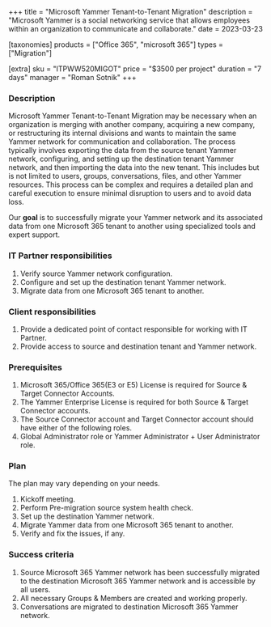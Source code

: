 +++
title = "Microsoft Yammer Tenant-to-Tenant Migration"
description = "Microsoft Yammer is a social networking service that allows employees within an organization to communicate and collaborate."
date = 2023-03-23

[taxonomies]
products = ["Office 365", "microsoft 365"]
types = ["Migration"]

[extra]
sku = "ITPWW520MIGOT"
price = "$3500 per project"
duration = "7 days"
manager = "Roman Sotnik"
+++

### Description

Microsoft Yammer Tenant-to-Tenant Migration may be necessary when an organization is merging with another company, acquiring a new company, or restructuring its internal divisions and wants to maintain the same Yammer network for communication and collaboration. The process typically involves exporting the data from the source tenant Yammer network, configuring, and setting up the destination tenant Yammer network, and then importing the data into the new tenant. This includes but is not limited to users, groups, conversations, files, and other Yammer resources. This process can be complex and requires a detailed plan and careful execution to ensure minimal disruption to users and to avoid data loss.

Our **goal** is to successfully migrate your Yammer network and its associated data from one Microsoft 365 tenant to another using specialized tools and expert support.

### IT Partner responsibilities 

1. Verify source Yammer network configuration.
2. Configure and set up the destination tenant Yammer network. 
3. Migrate data from one Microsoft 365 tenant to another.

### Client responsibilities

1. Provide a dedicated point of contact responsible for working with IT Partner. 
2. Provide access to source and destination tenant and Yammer network.

### Prerequisites

1. Microsoft 365/Office 365(E3 or E5) License is required for Source & Target Connector Accounts. 
2. The Yammer Enterprise License is required for both Source & Target Connector accounts. 
3. The Source Connector account and Target Connector account should have either of the following roles. 
4. Global Administrator role or Yammer Administrator + User Administrator role.

### Plan

The plan may vary depending on your needs. 

1. Kickoff meeting. 
2. Perform Pre-migration source system health check.
3. Set up the destination Yammer network.
4. Migrate Yammer data from one Microsoft 365 tenant to another. 
5. Verify and fix the issues, if any.

### Success criteria 

1. Source Microsoft 365 Yammer network has been successfully migrated to the destination Microsoft 365 Yammer network and is accessible by all users.
2. All necessary Groups & Members are created and working properly.
3. Conversations are migrated to destination Microsoft 365 Yammer network.